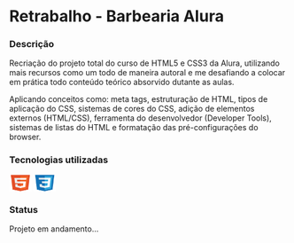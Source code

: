# Retrabalho - Barbearia Alura


### Descrição

Recriação do projeto total do curso de HTML5 e CSS3 da Alura, utilizando mais recursos como um todo de maneira autoral e me desafiando a colocar em prática todo conteúdo teórico absorvido dutante as aulas.

Aplicando conceitos como: meta tags, estruturação de HTML, tipos de aplicação do CSS, sistemas de cores do CSS, adição de elementos externos (HTML/CSS), ferramenta do desenvolvedor (Developer Tools), sistemas de listas do HTML e formatação das pré-configurações do browser.

  
### Tecnologias utilizadas
    
  <img align="center" alt="HTML" height="30" width="40" src="https://raw.githubusercontent.com/devicons/devicon/master/icons/html5/html5-original.svg"> <img align="center" alt="CSS" height="30" width="40" src="https://raw.githubusercontent.com/devicons/devicon/master/icons/css3/css3-original.svg">
  
  
### Status
  
Projeto em andamento...
